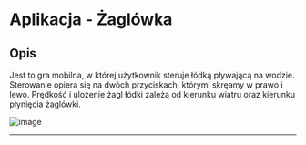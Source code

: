 # Aplikacja - Żaglówka

## Opis
Jest to gra mobilna, w której użytkownik steruje łódką pływającą na wodzie. Sterowanie opiera się na dwóch przyciskach, którymi skręamy w prawo i lewo. Prędkość i ulożenie żagl łódki zależą od kierunku wiatru oraz kierunku płynięcia żaglówki.

![image](https://github.com/user-attachments/assets/b6b978f8-fbc5-4d20-95be-e7f0ac6cd075)

---


